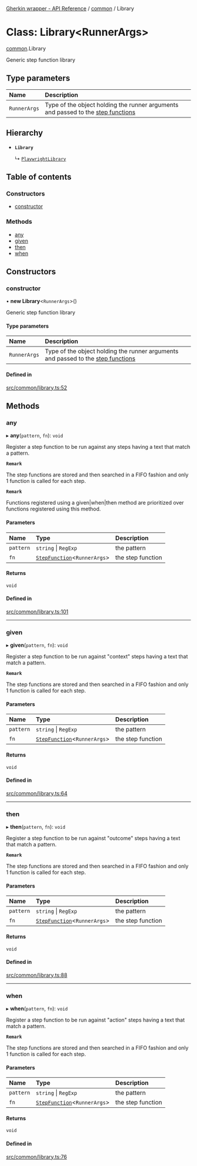 [Gherkin wrapper - API Reference](../README.md) / [common](../modules/common.md) / Library

# Class: Library<RunnerArgs\>

[common](../modules/common.md).Library

Generic step function library

## Type parameters

| Name | Description |
| :------ | :------ |
| `RunnerArgs` | Type of the object holding the runner arguments and passed to the [step functions](../modules/common.md#stepfunction) |

## Hierarchy

- **`Library`**

  ↳ [`PlaywrightLibrary`](playwright.PlaywrightLibrary.md)

## Table of contents

### Constructors

- [constructor](common.Library.md#constructor)

### Methods

- [any](common.Library.md#any)
- [given](common.Library.md#given)
- [then](common.Library.md#then)
- [when](common.Library.md#when)

## Constructors

### constructor

• **new Library**<`RunnerArgs`\>()

Generic step function library

#### Type parameters

| Name | Description |
| :------ | :------ |
| `RunnerArgs` | Type of the object holding the runner arguments and passed to the [step functions](../modules/common.md#stepfunction) |

#### Defined in

[src/common/library.ts:52](https://github.com/Niitch/gherkin-wrapper/blob/63e64be/src/common/library.ts#L52)

## Methods

### any

▸ **any**(`pattern`, `fn`): `void`

Register a step function to be run against any steps having a text that match a pattern.

**`Remark`**

The step functions are stored and then searched in a FIFO fashion and only 1 function is called for each step.

**`Remark`**

Functions registered using a given|when|then method are prioritized over functions registered using this method.

#### Parameters

| Name | Type | Description |
| :------ | :------ | :------ |
| `pattern` | `string` \| `RegExp` | the pattern |
| `fn` | [`StepFunction`](../modules/common.md#stepfunction)<`RunnerArgs`\> | the step function |

#### Returns

`void`

#### Defined in

[src/common/library.ts:101](https://github.com/Niitch/gherkin-wrapper/blob/63e64be/src/common/library.ts#L101)

___

### given

▸ **given**(`pattern`, `fn`): `void`

Register a step function to be run against "context" steps having a text that match a pattern.

**`Remark`**

The step functions are stored and then searched in a FIFO fashion and only 1 function is called for each step.

#### Parameters

| Name | Type | Description |
| :------ | :------ | :------ |
| `pattern` | `string` \| `RegExp` | the pattern |
| `fn` | [`StepFunction`](../modules/common.md#stepfunction)<`RunnerArgs`\> | the step function |

#### Returns

`void`

#### Defined in

[src/common/library.ts:64](https://github.com/Niitch/gherkin-wrapper/blob/63e64be/src/common/library.ts#L64)

___

### then

▸ **then**(`pattern`, `fn`): `void`

Register a step function to be run against "outcome" steps having a text that match a pattern.

**`Remark`**

The step functions are stored and then searched in a FIFO fashion and only 1 function is called for each step.

#### Parameters

| Name | Type | Description |
| :------ | :------ | :------ |
| `pattern` | `string` \| `RegExp` | the pattern |
| `fn` | [`StepFunction`](../modules/common.md#stepfunction)<`RunnerArgs`\> | the step function |

#### Returns

`void`

#### Defined in

[src/common/library.ts:88](https://github.com/Niitch/gherkin-wrapper/blob/63e64be/src/common/library.ts#L88)

___

### when

▸ **when**(`pattern`, `fn`): `void`

Register a step function to be run against "action" steps having a text that match a pattern.

**`Remark`**

The step functions are stored and then searched in a FIFO fashion and only 1 function is called for each step.

#### Parameters

| Name | Type | Description |
| :------ | :------ | :------ |
| `pattern` | `string` \| `RegExp` | the pattern |
| `fn` | [`StepFunction`](../modules/common.md#stepfunction)<`RunnerArgs`\> | the step function |

#### Returns

`void`

#### Defined in

[src/common/library.ts:76](https://github.com/Niitch/gherkin-wrapper/blob/63e64be/src/common/library.ts#L76)
